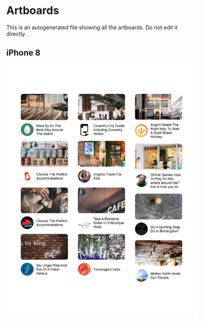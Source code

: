 # Artboards

This is an autogenerated file showing all the artboards. Do not edit it directly.

## iPhone 8

![iPhone 8](./.exportedArtboards/git-test/iPhone%208.png)

